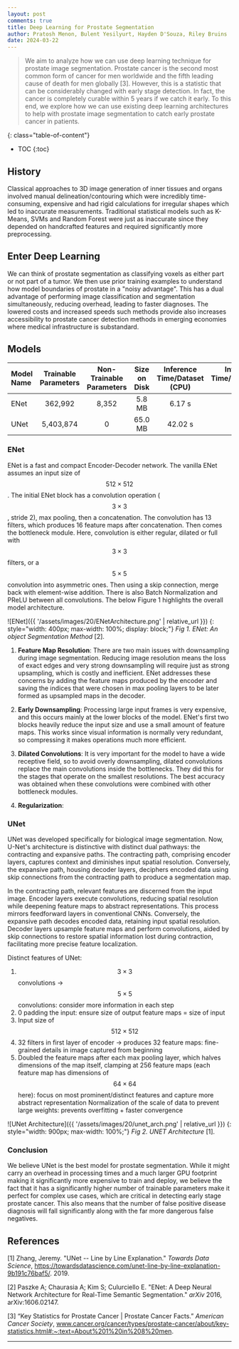 ```yaml
---
layout: post
comments: true
title: Deep Learning for Prostate Segmentation
author: Pratosh Menon, Bulent Yesilyurt, Hayden D'Souza, Riley Bruins
date: 2024-03-22
---
```


> We aim to analyze how we can use deep learning technique for prostate image
> segmentation. Prostate cancer is the second most common form of cancer for men
> worldwide and the fifth leading cause of death for men globally [3]. However,
> this is a statistic that can be considerably changed with early stage
> detection. In fact, the cancer is completely curable within 5 years if we
> catch it early. To this end, we explore how we can use existing deep learning
> architectures to help with prostate image segmentation to catch early prostate
> cancer in patients.

<!--more-->
{: class="table-of-content"}
- TOC
{:toc}

## History

Classical approaches to 3D image generation of inner tissues and organs involved
manual delineation/contouring which were incredibly time-consuming, expensive
and had rigid calculations for irregular shapes which led to inaccurate
measurements. Traditional statistical models such as K-Means, SVMs and Random
Forest were just as inaccurate since they depended on handcrafted features and
required significantly more preprocessing.

## Enter Deep Learning

We can think of prostate segmentation as classifying voxels as either part or
not part of a tumor. We then use prior training examples to understand how model
boundaries of prostate in a "noisy advantage". This has a dual advantage of
performing image classification and segmentation simultaneously, reducing
overhead, leading to faster diagnoses. The lowered costs and increased speeds
such methods provide also increases accessibility to prostate cancer detection
methods in emerging economies where medical infrastructure is substandard.

## Models

| Model Name | Trainable Parameters | Non-Trainable Parameters | Size on Disk | Inference Time/Dataset (CPU) | Inference Time/Dataset (GPU) |
| :--------- | :------------------: | :----------------------: | :----------: | :--------------------------: | ---------------------------: |
| ENet       |       362,992        |          8,352           |    5.8 MB    |            6.17 s            |                       1.07 s |
| UNet       |      5,403,874       |            0             |   65.0 MB    |           42.02 s            |                       1.57 s |

### ENet

ENet is a fast and compact Encoder-Decoder network. The vanilla ENet assumes an
input size of $$512 \times 512$$. The initial ENet block has a convolution
operation ($$3 \times 3$$, stride 2), max pooling, then a concatenation. The
convolution has 13 filters, which produces 16 feature maps after concatenation.
Then comes the bottleneck module. Here, convolution is either regular, dilated
or full with $$3 \times 3$$ filters, or a $$5\times5$$ convolution into
asymmetric ones. Then using a skip connection, merge back with element-wise
addition. There is also Batch Normalization and PReLU between all convolutions.
The below Figure 1 highlights the overall model architecture.

<!-- deno-fmt-ignore-start -->
![ENet]({{ '/assets/images/20/ENetArchitecture.png' | relative_url }})
{: style="width: 400px; max-width: 100%; display: block;"}
_Fig 1. ENet: An object Segmentation Method_ [2].
<!-- deno-fmt-ignore-end -->

1. **Feature Map Resolution**: There are two main issues with downsampling
   during image segmentation. Reducing image resolution means the loss of exact
   edges and very strong downsampling will require just as strong upsampling,
   which is costly and inefficient. ENet addresses these concerns by adding the
   feature maps produced by the encoder and saving the indices that were chosen
   in max pooling layers to be later formed as upsampled maps in the decoder.

2. **Early Downsampling**: Processing large input frames is very expensive, and
   this occurs mainly at the lower blocks of the model. ENet's first two blocks
   heavily reduce the input size and use a small amount of feature maps. This
   works since visual information is normally very redundant, so compressing it
   makes operations much more efficient.

3. **Dilated Convolutions**: It is very important for the model to have a wide
   receptive field, so to avoid overly downsampling, dilated convolutions
   replace the main convolutions inside the bottlenecks. They did this for the
   stages that operate on the smallest resolutions. The best accuracy was
   obtained when these convolutions were combined with other bottleneck modules.

4. **Regularization**:

### UNet

UNet was developed specifically for biological image segmentation. Now, U-Net's
architecture is distinctive with distinct dual pathways: the contracting and
expansive paths. The contracting path, comprising encoder layers, captures
context and diminishes input spatial resolution. Conversely, the expansive path,
housing decoder layers, deciphers encoded data using skip connections from the
contracting path to produce a segmentation map.

In the contracting path, relevant features are discerned from the input image.
Encoder layers execute convolutions, reducing spatial resolution while deepening
feature maps to abstract representations. This process mirrors feedforward
layers in conventional CNNs. Conversely, the expansive path decodes encoded
data, retaining input spatial resolution. Decoder layers upsample feature maps
and perform convolutions, aided by skip connections to restore spatial
information lost during contraction, facilitating more precise feature
localization.

Distinct features of UNet:

1. $$3 \times 3$$ convolutions -> $$5 \times 5$$ convolutions: consider more
   information in each step
2. 0 padding the input: ensure size of output feature maps = size of input
3. Input size of $$512 \times 512$$
4. 32 filters in first layer of encoder -> produces 32 feature maps:
   fine-grained details in image captured from beginning
5. Doubled the feature maps after each max pooling layer, which halves
   dimensions of the map itself, clamping at 256 feature maps (each feature map
   has dimensions of $$64 \times 64$$ here): focus on most prominent/distinct
   features and capture more abstract representation Normalization of the scale
   of data to prevent large weights: prevents overfitting + faster convergence

<!-- deno-fmt-ignore-start -->
![UNet Architecture]({{ '/assets/images/20/unet_arch.png' | relative_url }})
{: style="width: 900px; max-width: 100%;"}
*Fig 2. UNET Architecture* [1].
<!-- deno-fmt-ignore-end -->

### Conclusion
We believe UNet is the best model for prostate segmentation. While it might carry an overhead in processing times and a much larger GPU footprint making it significantly more expensive to train and deploy, we believe the fact that it has a significantly higher number of trainable parameters make it perfect for complex use cases, which are critical in detecting early stage prostate cancer. This also means that the number of false positive disease diagnosis will fall significantly along with the far more dangerous false negatives. 

## References

[1] Zhang, Jeremy. "UNet -- Line by Line Explanation." _Towards Data Science_,
https://towardsdatascience.com/unet-line-by-line-explanation-9b191c76baf5/.
2019.

[2] Paszke A; Chaurasia A; Kim S; Culurciello E. "ENet: A Deep Neural Network
Architecture for Real-Time Semantic Segmentation." _arXiv_ 2016,
arXiv:1606.02147.

[3] “Key Statistics for Prostate Cancer | Prostate Cancer Facts.” _American
Cancer Society_,
www.cancer.org/cancer/types/prostate-cancer/about/key-statistics.html#:~:text=About%201%20in%208%20men.

---

<!-- vim: set spell: -->
